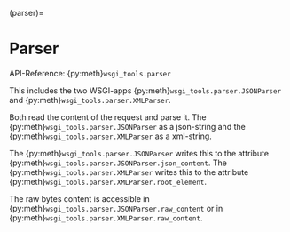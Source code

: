(parser)=

# Parser

API-Reference: {py:meth}`wsgi_tools.parser`

This includes the two WSGI-apps {py:meth}`wsgi_tools.parser.JSONParser` and {py:meth}`wsgi_tools.parser.XMLParser`.

Both read the content of the request and parse it. The {py:meth}`wsgi_tools.parser.JSONParser` as a json-string and the {py:meth}`wsgi_tools.parser.XMLParser` as a xml-string.

The {py:meth}`wsgi_tools.parser.JSONParser` writes this to the attribute {py:meth}`wsgi_tools.parser.JSONParser.json_content`. The {py:meth}`wsgi_tools.parser.XMLParser` writes this to the attribute {py:meth}`wsgi_tools.parser.XMLParser.root_element`.

The raw bytes content is accessible in {py:meth}`wsgi_tools.parser.JSONParser.raw_content` or in {py:meth}`wsgi_tools.parser.XMLParser.raw_content`.

